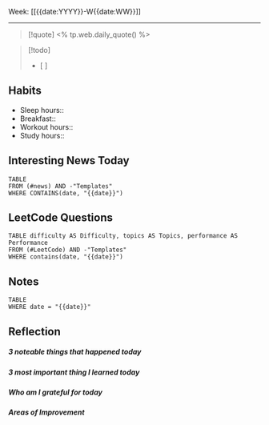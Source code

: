 Week: [[{{date:YYYY}}-W{{date:WW}}]]
- - -
>[!quote]
<% tp.web.daily_quote() %>

>[!todo]
>- [ ] 

## Habits

- Sleep hours:: 
- Breakfast:: 
- Workout hours::
- Study hours:: 

## Interesting News Today

```dataview
TABLE 
FROM (#news) AND -"Templates"
WHERE CONTAINS(date, "{{date}}") 
```

## LeetCode Questions

```dataview
TABLE difficulty AS Difficulty, topics AS Topics, performance AS Performance
FROM (#LeetCode) AND -"Templates"
WHERE contains(date, "{{date}}") 
```

## Notes

```dataview
TABLE
WHERE date = "{{date}}"
```

## Reflection

##### 3 noteable things that happened today

##### 3 most important thing I learned today

##### Who am I grateful for today

##### Areas of Improvement